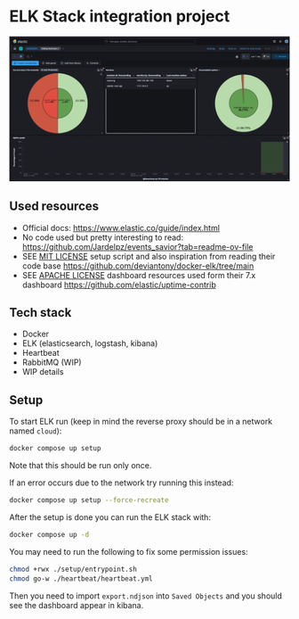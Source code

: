 # ELK Stack integration project

![Dashboard](image.png)

## Used resources

-   Official docs: <https://www.elastic.co/guide/index.html>
-   No code used but pretty interesting to read: <https://github.com/Jardelpz/events_savior?tab=readme-ov-file>
-   SEE [MIT LICENSE](./LICENSE.txt) setup script and also inspiration from reading their code base <https://github.com/deviantony/docker-elk/tree/main>
-   SEE [APACHE LICENSE](./LICENSE2.txt) dashboard resources used form their 7.x dashboard <https://github.com/elastic/uptime-contrib>

## Tech stack

-   Docker
-   ELK (elasticsearch, logstash, kibana)
-   Heartbeat
-   RabbitMQ (WIP)
-   WIP details

<!-- old version:
to setup ELK: Setup keys via:
docker exec -it <elastic_id> bash
cd bin
elasticsearch-create-enrollment-token --scope kibana
copy paste the token into the webui

docker exec -it <kibana_id> bash
cd bin
./kibana-verification-code
copy paste the verification code into the webui -->

## Setup

To start ELK run (keep in mind the reverse proxy should be in a network named `cloud`):

```bash
docker compose up setup
```

Note that this should be run only once.

If an error occurs due to the network try running this instead:

```bash
docker compose up setup --force-recreate
```

After the setup is done you can run the ELK stack with:

```bash
docker compose up -d
```

You may need to run the following to fix some permission issues:

```bash
chmod +rwx ./setup/entrypoint.sh
chmod go-w ./heartbeat/heartbeat.yml
```

Then you need to import `export.ndjson` into `Saved Objects` and you should see the dashboard appear in kibana.
